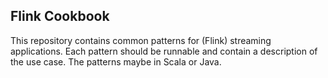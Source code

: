 ## Flink Cookbook

This repository contains common patterns for (Flink) streaming applications. Each pattern should be runnable and contain a description of the use case. The patterns maybe in Scala or Java.